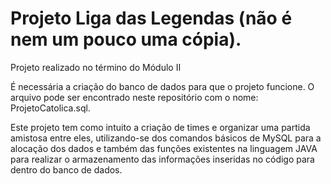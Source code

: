 # Projeto Liga das Legendas (não é nem um pouco uma cópia).

Projeto realizado no término do Módulo II

É necessária a criação do banco de dados para que o projeto funcione. O arquivo pode ser encontrado neste repositório com o nome: ProjetoCatolica.sql. 

  Este projeto tem como intuito a criação de times e organizar uma partida amistosa entre eles, utilizando-se dos comandos básicos de MySQL para a alocação dos dados e também das funções existentes na linguagem JAVA para realizar o armazenamento das informações inseridas no código para dentro do banco de dados.
